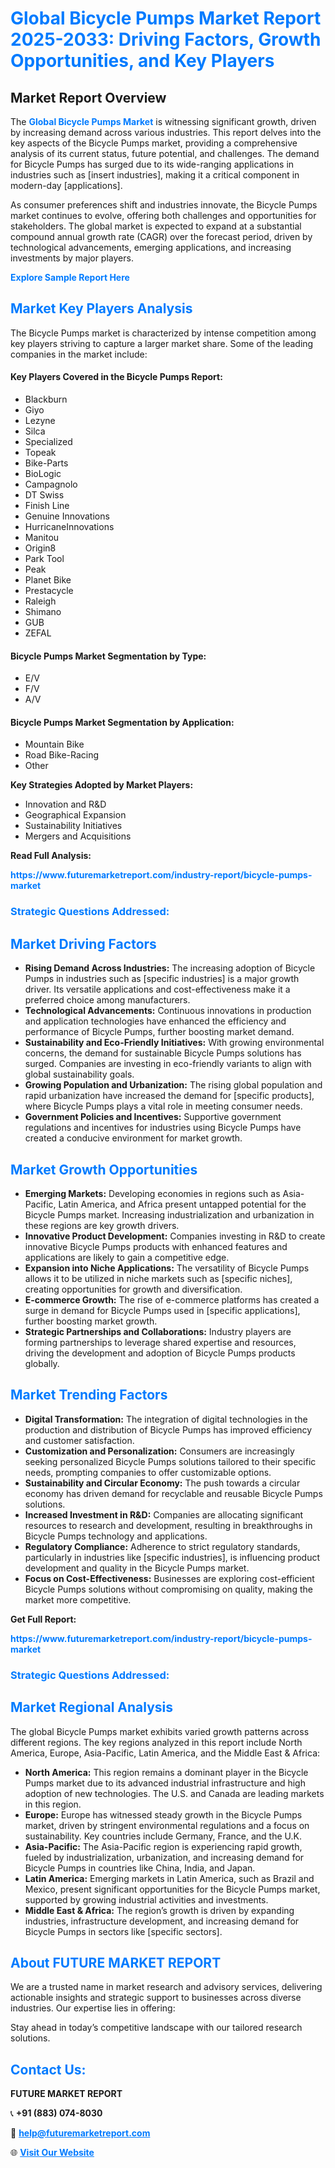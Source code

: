 <h1 style="color: #007BFF;">Global Bicycle Pumps Market Report 2025-2033: Driving Factors, Growth Opportunities, and Key Players</h1>

<section id="overview">
<h2>Market Report Overview</h2>
<p>The <a href="https://www.futuremarketreport.com/industry-report/bicycle-pumps-market" style="color: #007BFF; text-decoration: none;"><strong>Global Bicycle Pumps Market</strong></a> is witnessing significant growth, driven by increasing demand across various industries. This report delves into the key aspects of the Bicycle Pumps market, providing a comprehensive analysis of its current status, future potential, and challenges. The demand for Bicycle Pumps has surged due to its wide-ranging applications in industries such as [insert industries], making it a critical component in modern-day [applications].</p>
<p>As consumer preferences shift and industries innovate, the Bicycle Pumps market continues to evolve, offering both challenges and opportunities for stakeholders. The global market is expected to expand at a substantial compound annual growth rate (CAGR) over the forecast period, driven by technological advancements, emerging applications, and increasing investments by major players.</p>
</section>

<section id="overview">
<p><a href="https://www.futuremarketreport.com/request-sample/reportId=86514" style="color: #007BFF; text-decoration: none;"><strong>Explore Sample Report Here</strong></a></p>
</section>

<section id="key-players">
<h2 style="color: #007BFF;">Market Key Players Analysis</h2>
<p>The Bicycle Pumps market is characterized by intense competition among key players striving to capture a larger market share. Some of the leading companies in the market include:</p>
<h4>Key Players Covered in the Bicycle Pumps Report:</h4>
<ul><li>Blackburn</li><li>Giyo</li><li>Lezyne</li><li>Silca</li><li>Specialized</li><li>Topeak</li><li>Bike-Parts</li><li>BioLogic</li><li>Campagnolo</li><li>DT Swiss</li><li>Finish Line</li><li>Genuine Innovations</li><li>HurricaneInnovations</li><li>Manitou</li><li>Origin8</li><li>Park Tool</li><li>Peak</li><li>Planet Bike</li><li>Prestacycle</li><li>Raleigh</li><li>Shimano</li><li>GUB</li><li>ZEFAL</li></ul>
<h4>Bicycle Pumps Market Segmentation by Type:</h4>
<ul><li>E/V</li><li>F/V</li><li>A/V</li></ul>

<h4>Bicycle Pumps Market Segmentation by Application:</h4>
<ul><li>Mountain Bike</li><li>Road Bike-Racing</li><li>Other</li></ul>
<p><strong>Key Strategies Adopted by Market Players:</strong></p>
<ul>
<li>Innovation and R&D</li>
<li>Geographical Expansion</li>
<li>Sustainability Initiatives</li>
<li>Mergers and Acquisitions</li>
</ul>
</section>

<section>
<p><strong>Read Full Analysis: </strong></p><a href="https://www.futuremarketreport.com/industry-report/bicycle-pumps-market" style="color: #007BFF; text-decoration: none;"><strong>https://www.futuremarketreport.com/industry-report/bicycle-pumps-market</strong></a>
<h3 style="color: #007BFF;">Strategic Questions Addressed:</h3>
</section>

<section id="driving-factors">
<h2 style="color: #007BFF;">Market Driving Factors</h2>
<ul>
<li><strong>Rising Demand Across Industries:</strong> The increasing adoption of Bicycle Pumps in industries such as [specific industries] is a major growth driver. Its versatile applications and cost-effectiveness make it a preferred choice among manufacturers.</li>
<li><strong>Technological Advancements:</strong> Continuous innovations in production and application technologies have enhanced the efficiency and performance of Bicycle Pumps, further boosting market demand.</li>
<li><strong>Sustainability and Eco-Friendly Initiatives:</strong> With growing environmental concerns, the demand for sustainable Bicycle Pumps solutions has surged. Companies are investing in eco-friendly variants to align with global sustainability goals.</li>
<li><strong>Growing Population and Urbanization:</strong> The rising global population and rapid urbanization have increased the demand for [specific products], where Bicycle Pumps plays a vital role in meeting consumer needs.</li>
<li><strong>Government Policies and Incentives:</strong> Supportive government regulations and incentives for industries using Bicycle Pumps have created a conducive environment for market growth.</li>
</ul>
</section>

<section id="growth-opportunities">
<h2 style="color: #007BFF;">Market Growth Opportunities</h2>
<ul>
<li><strong>Emerging Markets:</strong> Developing economies in regions such as Asia-Pacific, Latin America, and Africa present untapped potential for the Bicycle Pumps market. Increasing industrialization and urbanization in these regions are key growth drivers.</li>
<li><strong>Innovative Product Development:</strong> Companies investing in R&D to create innovative Bicycle Pumps products with enhanced features and applications are likely to gain a competitive edge.</li>
<li><strong>Expansion into Niche Applications:</strong> The versatility of Bicycle Pumps allows it to be utilized in niche markets such as [specific niches], creating opportunities for growth and diversification.</li>
<li><strong>E-commerce Growth:</strong> The rise of e-commerce platforms has created a surge in demand for Bicycle Pumps used in [specific applications], further boosting market growth.</li>
<li><strong>Strategic Partnerships and Collaborations:</strong> Industry players are forming partnerships to leverage shared expertise and resources, driving the development and adoption of Bicycle Pumps products globally.</li>
</ul>
</section>

<section id="trending-factors">
<h2 style="color: #007BFF;">Market Trending Factors</h2>
<ul>
<li><strong>Digital Transformation:</strong> The integration of digital technologies in the production and distribution of Bicycle Pumps has improved efficiency and customer satisfaction.</li>
<li><strong>Customization and Personalization:</strong> Consumers are increasingly seeking personalized Bicycle Pumps solutions tailored to their specific needs, prompting companies to offer customizable options.</li>
<li><strong>Sustainability and Circular Economy:</strong> The push towards a circular economy has driven demand for recyclable and reusable Bicycle Pumps solutions.</li>
<li><strong>Increased Investment in R&D:</strong> Companies are allocating significant resources to research and development, resulting in breakthroughs in Bicycle Pumps technology and applications.</li>
<li><strong>Regulatory Compliance:</strong> Adherence to strict regulatory standards, particularly in industries like [specific industries], is influencing product development and quality in the Bicycle Pumps market.</li>
<li><strong>Focus on Cost-Effectiveness:</strong> Businesses are exploring cost-efficient Bicycle Pumps solutions without compromising on quality, making the market more competitive.</li>
</ul>
</section>

<section>
<p><strong>Get Full Report: </strong></p><a href="https://www.futuremarketreport.com/industry-report/bicycle-pumps-market" style="color: #007BFF; text-decoration: none;"><strong>https://www.futuremarketreport.com/industry-report/bicycle-pumps-market</strong></a>
<h3 style="color: #007BFF;">Strategic Questions Addressed:</h3>
</section>


<section id="regional-analysis">
<h2 style="color: #007BFF;">Market Regional Analysis</h2>
<p>The global Bicycle Pumps market exhibits varied growth patterns across different regions. The key regions analyzed in this report include North America, Europe, Asia-Pacific, Latin America, and the Middle East & Africa:</p>
<ul>
<li><strong>North America:</strong> This region remains a dominant player in the Bicycle Pumps market due to its advanced industrial infrastructure and high adoption of new technologies. The U.S. and Canada are leading markets in this region.</li>
<li><strong>Europe:</strong> Europe has witnessed steady growth in the Bicycle Pumps market, driven by stringent environmental regulations and a focus on sustainability. Key countries include Germany, France, and the U.K.</li>
<li><strong>Asia-Pacific:</strong> The Asia-Pacific region is experiencing rapid growth, fueled by industrialization, urbanization, and increasing demand for Bicycle Pumps in countries like China, India, and Japan.</li>
<li><strong>Latin America:</strong> Emerging markets in Latin America, such as Brazil and Mexico, present significant opportunities for the Bicycle Pumps market, supported by growing industrial activities and investments.</li>
<li><strong>Middle East & Africa:</strong> The region’s growth is driven by expanding industries, infrastructure development, and increasing demand for Bicycle Pumps in sectors like [specific sectors].</li>
</ul>
</section>

<footer>
<h2 style="color: #007BFF;">About FUTURE MARKET REPORT</h2>
<p>We are a trusted name in market research and advisory services, delivering actionable insights and strategic support to businesses across diverse industries. Our expertise lies in offering:</p>

<p>Stay ahead in today’s competitive landscape with our tailored research solutions.</p>

<h2 style="color: #007BFF;">Contact Us:</h2>
<p><strong>FUTURE MARKET REPORT</strong></p>
<p>📞 <strong>+91 (883) 074-8030</strong></p>
<p>📧 <strong><a href="mailto:help@futuremarketreport.com" style="color: #007BFF;">help@futuremarketreport.com</a></strong></p>
<p>🌐 <strong><a href="https://www.futuremarketreport.com/" style="color: #007BFF;">Visit Our Website</a></strong></p>
</footer>